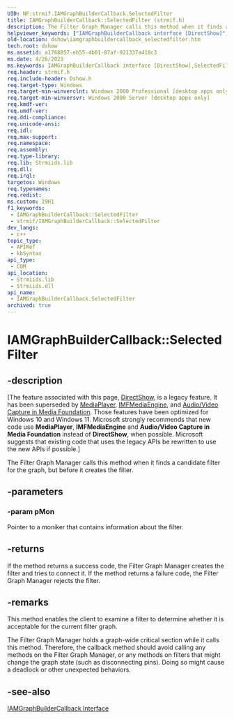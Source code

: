 ```yaml
---
UID: NF:strmif.IAMGraphBuilderCallback.SelectedFilter
title: IAMGraphBuilderCallback::SelectedFilter (strmif.h)
description: The Filter Graph Manager calls this method when it finds a candidate filter for the graph, but before it creates the filter.
helpviewer_keywords: ["IAMGraphBuilderCallback interface [DirectShow]","SelectedFilter method","IAMGraphBuilderCallback.SelectedFilter","IAMGraphBuilderCallback::SelectedFilter","IAMGraphBuilderCallbackSelectedFilter","SelectedFilter","SelectedFilter method [DirectShow]","SelectedFilter method [DirectShow]","IAMGraphBuilderCallback interface","dshow.iamgraphbuildercallback_selectedfilter","strmif/IAMGraphBuilderCallback::SelectedFilter"]
old-location: dshow\iamgraphbuildercallback_selectedfilter.htm
tech.root: dshow
ms.assetid: a1768857-eb55-4b01-87af-921337a418c3
ms.date: 4/26/2023
ms.keywords: IAMGraphBuilderCallback interface [DirectShow],SelectedFilter method, IAMGraphBuilderCallback.SelectedFilter, IAMGraphBuilderCallback::SelectedFilter, IAMGraphBuilderCallbackSelectedFilter, SelectedFilter, SelectedFilter method [DirectShow], SelectedFilter method [DirectShow],IAMGraphBuilderCallback interface, dshow.iamgraphbuildercallback_selectedfilter, strmif/IAMGraphBuilderCallback::SelectedFilter
req.header: strmif.h
req.include-header: Dshow.h
req.target-type: Windows
req.target-min-winverclnt: Windows 2000 Professional [desktop apps only]
req.target-min-winversvr: Windows 2000 Server [desktop apps only]
req.kmdf-ver: 
req.umdf-ver: 
req.ddi-compliance: 
req.unicode-ansi: 
req.idl: 
req.max-support: 
req.namespace: 
req.assembly: 
req.type-library: 
req.lib: Strmiids.lib
req.dll: 
req.irql: 
targetos: Windows
req.typenames: 
req.redist: 
ms.custom: 19H1
f1_keywords:
 - IAMGraphBuilderCallback::SelectedFilter
 - strmif/IAMGraphBuilderCallback::SelectedFilter
dev_langs:
 - c++
topic_type:
 - APIRef
 - kbSyntax
api_type:
 - COM
api_location:
 - Strmiids.lib
 - Strmiids.dll
api_name:
 - IAMGraphBuilderCallback.SelectedFilter
archived: true
---
```


# IAMGraphBuilderCallback::SelectedFilter


## -description

\[The feature associated with this page, [DirectShow](/windows/win32/directshow/directshow), is a legacy feature. It has been superseded by [MediaPlayer](/uwp/api/Windows.Media.Playback.MediaPlayer), [IMFMediaEngine](/windows/win32/api/mfmediaengine/nn-mfmediaengine-imfmediaengine), and [Audio/Video Capture in Media Foundation](/windows/win32/medfound/audio-video-capture-in-media-foundation). Those features have been optimized for Windows 10 and Windows 11. Microsoft strongly recommends that new code use **MediaPlayer**, **IMFMediaEngine** and **Audio/Video Capture in Media Foundation** instead of **DirectShow**, when possible. Microsoft suggests that existing code that uses the legacy APIs be rewritten to use the new APIs if possible.\]

The Filter Graph Manager calls this method when it finds a candidate filter for the graph, but before it creates the filter.

## -parameters

### -param pMon

Pointer to a moniker that contains information about the filter.

## -returns

If the method returns a success code, the Filter Graph Manager creates the filter and tries to connect it. If the method returns a failure code, the Filter Graph Manager rejects the filter.

## -remarks

This method enables the client to examine a filter to determine whether it is acceptable for the current filter graph.

The Filter Graph Manager holds a graph-wide critical section while it calls this method. Therefore, the callback method should avoid calling any methods on the Filter Graph Manager, or any methods on filters that might change the graph state (such as disconnecting pins). Doing so might cause a deadlock or other unexpected behaviors.

## -see-also

<a href="/windows/desktop/api/strmif/nn-strmif-iamgraphbuildercallback">IAMGraphBuilderCallback Interface</a>